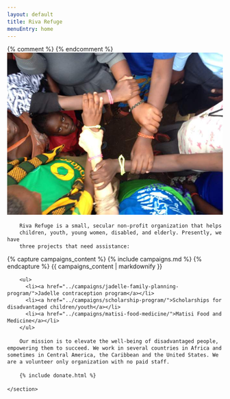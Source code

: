```yaml
---
layout: default
title: Riva Refuge
menuEntry: home
---
```



<div id="wrap">
	{% comment %}<!-- Begin page content --> {% endcomment %}
	<section id="main_content" class="inner">
		<img src="/images/fp-hero.jpg" alt="Arms links">

		Riva Refuge is a small, secular non-profit organization that helps
		children, youth, young women, disabled, and elderly. Presently, we have
		three projects that need assistance:

{% capture campaigns_content %}
{% include campaigns.md %}
{% endcapture %}
{{ campaigns_content | markdownify }}

		<ul>
		  <li><a href="../campaigns/jadelle-family-planning-program/">Jadelle contraception program</a></li>
		  <li><a href="../campaigns/scholarship-program/">Scholarships for disadvantaged children/youth</a></li>
		  <li><a href="../campaigns/matisi-food-medicine/">Matisi Food and Medicine</a></li>
		</ul>

		Our mission is to elevate the well-being of disadvantaged people, empowering them to succeed. We work in several countries in Africa and sometimes in Central America, the Caribbean and the United States. We are a volunteer only organization with no paid staff.

		{% include donate.html %}

	</section>

